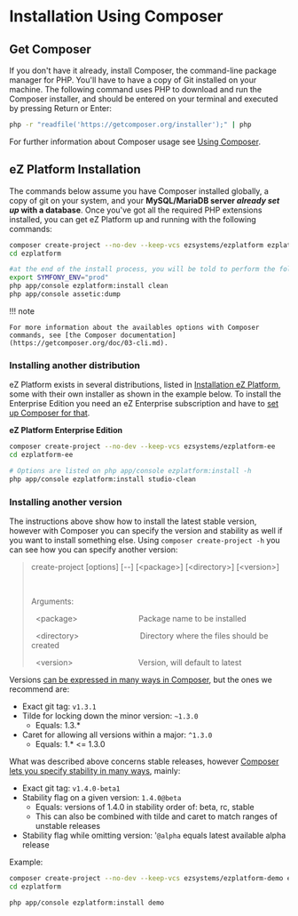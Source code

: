 # Installation Using Composer

## Get Composer

If you don't have it already, install Composer, the command-line package manager for PHP. You'll have to have a copy of Git installed on your machine. The following command uses PHP to download and run the Composer installer, and should be entered on your terminal and executed by pressing Return or Enter:

``` bash
php -r "readfile('https://getcomposer.org/installer');" | php
```

For further information about Composer usage see [Using Composer](about_composer.md).

## eZ Platform Installation

The commands below assume you have Composer installed globally, a copy of git on your system, and your **MySQL/MariaDB server *already set up* with a database**. Once you've got all the required PHP extensions installed, you can get eZ Platform up and running with the following commands:

``` bash
composer create-project --no-dev --keep-vcs ezsystems/ezplatform ezplatform
cd ezplatform

#at the end of the install process, you will be told to perform the following commands:
export SYMFONY_ENV="prod"
php app/console ezplatform:install clean
php app/console assetic:dump
```

!!! note

    For more information about the availables options with Composer commands, see [the Composer documentation](https://getcomposer.org/doc/03-cli.md).


### Installing another distribution

eZ Platform exists in several distributions, listed in [Installation eZ Platform](install_ez_platform.md), some with their own installer as shown in the example below. To install the Enterprise Edition you need an eZ Enterprise subscription and have to [set up Composer for that](about_composer.md).

**eZ Platform Enterprise Edition**

``` bash
composer create-project --no-dev --keep-vcs ezsystems/ezplatform-ee
cd ezplatform-ee

# Options are listed on php app/console ezplatform:install -h
php app/console ezplatform:install studio-clean
```

### Installing another version

The instructions above show how to install the latest stable version, however with Composer you can specify the version and stability as well if you want to install something else. Using `composer create-project -h` you can see how you can specify another version:

> create-project \[options\] \[--\] \[&lt;package&gt;\] \[&lt;directory&gt;\] \[&lt;version&gt;\]
>
>  
>
> Arguments:
>
>   &lt;package&gt;                            Package name to be installed
>
>   &lt;directory&gt;                            Directory where the files should be created
>
>   &lt;version&gt;                              Version, will default to latest

Versions [can be expressed in many ways in Composer,](https://getcomposer.org/doc/articles/versions.md) but the ones we recommend are:

-   Exact git tag: `v1.3.1`
-   Tilde for locking down the minor version: `~1.3.0`
    -   Equals: 1.3.\* 
-   Caret for allowing all versions within a major: `^1.3.0`
    -   Equals: 1.\* &lt;= 1.3.0

What was described above concerns stable releases, however [Composer lets you specify stability in many ways](https://getcomposer.org/doc/articles/versions.md#stability), mainly:

-   Exact git tag: `v1.4.0-beta1`
-   Stability flag on a given version: `1.4.0@beta`
    -   Equals: versions of 1.4.0 in stability order of: beta, rc, stable
    -   This can also be combined with tilde and caret to match ranges of unstable releases
-   Stability flag while omitting version: '`@alpha` equals latest available alpha release

Example:

``` bash
composer create-project --no-dev --keep-vcs ezsystems/ezplatform-demo ezplatform @beta
cd ezplatform

php app/console ezplatform:install demo
```


